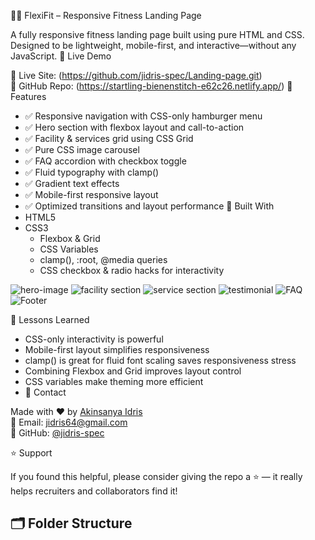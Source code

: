 🏋️‍♂️ FlexiFit – Responsive Fitness Landing Page

A fully responsive fitness landing page built using pure HTML and CSS. Designed to be lightweight, mobile-first, and interactive—without any JavaScript.
 🚀 Live Demo

🔗 Live Site: (https://github.com/jidris-spec/Landing-page.git)  
📂 GitHub Repo: (https://startling-bienenstitch-e62c26.netlify.app/)
 📌 Features

- ✅ Responsive navigation with CSS-only hamburger menu  
- ✅ Hero section with flexbox layout and call-to-action  
- ✅ Facility & services grid using CSS Grid  
- ✅ Pure CSS image carousel  
- ✅ FAQ accordion with checkbox toggle  
- ✅ Fluid typography with clamp()  
- ✅ Gradient text effects  
- ✅ Mobile-first responsive layout  
- ✅ Optimized transitions and layout performance
 🧱 Built With
- HTML5  
- CSS3  
  - Flexbox & Grid  
  - CSS Variables  
  - clamp(), :root, @media queries  
  - CSS checkbox & radio hacks for interactivity


![hero-image](https://github.com/user-attachments/assets/c2f65c7b-f1b1-4324-b5a7-4077d6518e4e)
![facility section](https://github.com/user-attachments/assets/05206cb4-fdea-4b14-9095-b954a0c36116)
![service section](https://github.com/user-attachments/assets/cde9aced-68ce-4515-8c8c-3593f634114e)
![testimonial](https://github.com/user-attachments/assets/e41e3d11-fd98-45c8-9ee3-3b38d8d8cbe3)
![FAQ](https://github.com/user-attachments/assets/877f658b-3497-4793-aec2-69dfcf89260c)
![Footer](https://github.com/user-attachments/assets/b79341f0-921c-4871-9554-cbd7ee805bfe)

🧠 Lessons Learned

- CSS-only interactivity is powerful  
- Mobile-first layout simplifies responsiveness  
- clamp() is great for fluid font scaling saves responsiveness stress  
- Combining Flexbox and Grid improves layout control  
- CSS variables make theming more efficient
-  📩 Contact

Made with ❤️ by [Akinsanya Idris](https://www.linkedin.com/in/idris-akinsanya-b221b7242/)  
📧 Email: jidris64@gmail.com  
🐙 GitHub: [@jidris-spec](https://github.com/jidris-spec)

 ⭐️ Support

If you found this helpful, please consider giving the repo a ⭐️ — it really helps recruiters and collaborators find it!



## 🗂 Folder Structure

